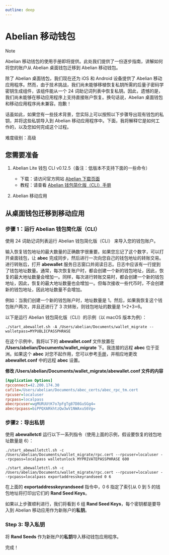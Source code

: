 ```yaml
---
outline: deep
---
```


# Abelian 移动钱包

> [!NOTE]
> Abelian 移动钱包的使用手册即将提供。此处我们提供了一份逐步指南，讲解如何将您的账户从 Abelian 桌面钱包迁移到 Abelian 移动钱包。

除了 Abelian 桌面钱包，我们现在还为 iOS 和 Android 设备提供了 Abelian 移动应用程序。然而，由于技术挑战，我们尚未能够移植恢复私钥所需的后量子密码学密钥生成组件，该组件能从一个 24 词助记词列表中恢复私钥。因此，遗憾的是，我们尚未能够在移动应用程序上支持直接账户恢复。换句话说，Abelian 桌面钱包和移动应用程序尚未兼容。抱歉！

话虽如此，如果您有一些技术背景，您实际上可以按照以下步骤导出现有钱包的私钥，并将这些私钥导入到 Abelian 移动应用程序中。下面，我将解释它是如何工作的，以及您如何完成这个过程。

难度级别：高级

## 您需要准备

1. Abelian Lite 钱包 CLI v0.12.5（备注：低版本不支持下面的一些命令）
   - 下载：请访问官方网站 [Abelian 下载页面](https://www.abelian.info/downloads#6-abelian-lite-wallet-cli)
   - 教程：请查看  [Abelian 钱包简化版（CLI）手册](https://download.abelian.info/release/docs/Abelian%20Lite%20CLI%20Wallet%20Manual.pdf)

2. Abelian 移动应用

## 从桌面钱包迁移到移动应用

### 步骤 1：运行 Abelian 钱包简化版（CLI）

使用 24 词助记词列表运行 Abelian 钱包简化版（CLI） 来导入您的钱包账户。

输入恢复钱包地址的最大数量的正确数字很重要。如果您忘记了这个数字，可以打开桌面钱包，让 **abec** 完成同步，然后进行一次向您自己的钱包地址的转账交易。进行转账后，打开 **abewallet** 服务日志窗口并阅读日志。日志中应该有一行提到了钱包地址数量。通常，每次恢复账户时，都会创建一个新的钱包地址，因此，恢复的最大地址数量会增加一。同样，每次进行转账交易时，都会创建一个新的钱包地址，因此，恢复的最大地址数量也会增加一。但每次接收一些代币时，不会创建新的钱包地址，因此地址数量不会增加。

例如：当我们创建一个新的钱包账户时，地址数量是 1。然后，如果我恢复这个钱包账户两次，并且还进行了 3 次转账，则钱包地址的数量是 1+2+3=6。

以下是运行 Abelian 钱包简化版（CLI）的示例（以 macOS 版本为例）：

```shell
./start_abewallet.sh -A /Users/abelian/Documents/wallet_migrate --walletpass=MYPUBLICPASSPHRASE
```

在这个示例中，我将以下的 **abewallet.conf** 文件放置在 **/Users/abelian/Documents/wallet_migrate** 下。我连接的远程 **abec** 位于亚洲。如果这个 **abec** 对您不起作用，您可以参考[手册](https://download.abelian.info/release/docs/Abelian%20Lite%20CLI%20Wallet%20Manual.pdf)，并相应地更改 **abewallet.conf** 中的远程 **abec** 设置。

**修改 /Users/abelian/Documents/wallet_migrate/abewallet.conf 文件的内容**

```ini
[Application Options]
rpcconnect=42.200.174.30
cafile=/Users/abelian/Documents/abec_certs/abec_rpc_tm.cert
rpcuser=localuser
rpcpass=localpass
abecrpcuser=wgMURUUtK7o7pFgTg87D8GuSGg4=
abecrpcpass=biPPQXARkhtzQw3wV1NWAxuS6Vg=
```

### 步骤2：导出私钥

使用 **abewalletctl** 运行以下一系列指令（使用上面的示例，假设要恢复的钱包地址数量是 6）：

```shell
./start_abewalletctl.sh -c /Users/abelian/Documents/wallet_migrate/rpc.cert --rpcuser=localuser --rpcpass=localpass walletunlock MYPRIVATEPASSPHRASE 600
```

```shell
./start_abewalletctl.sh -c /Users/abelian/Documents/wallet_migrate/rpc.cert --rpcuser=localuser --rpcpass=localpass exportaddresskeyrandseed 0 6
```

在上面的 **exportaddresskeyrandseed** 指令中，0 6 指定了索引从 0 到 5 的钱包地址将打印出它们的 **Rand Seed Keys**。

如果以上步骤顺利进行，我们将看到 6 组 **Rand Seed Keys**，每个密钥都是要导入到 Abelian 移动应用作为新账户的**私钥**。

### Step 3: 导入私钥

将 **Rand Seeds** 作为新账户的**私钥**导入移动钱包应用程序。

完成！
